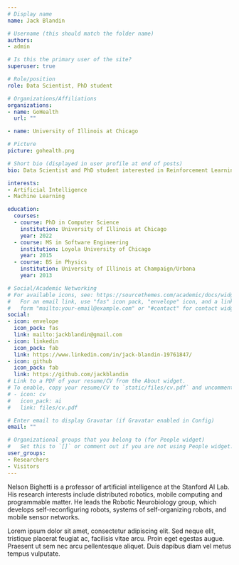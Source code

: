 ```yaml
---
# Display name
name: Jack Blandin

# Username (this should match the folder name)
authors:
- admin

# Is this the primary user of the site?
superuser: true

# Role/position
role: Data Scientist, PhD student

# Organizations/Affiliations
organizations:
- name: GoHealth
  url: ""

- name: University of Illinois at Chicago

# Picture
picture: gohealth.png

# Short bio (displayed in user profile at end of posts)
bio: Data Scientist and PhD student interested in Reinforcement Learning and Imitation Learning.

interests:
- Artificial Intelligence
- Machine Learning

education:
  courses:
  - course: PhD in Computer Science
    institution: University of Illinois at Chicago
    year: 2022
  - course: MS in Software Engineering
    institution: Loyola University of Chicago
    year: 2015
  - course: BS in Physics
    institution: University of Illinois at Champaign/Urbana
    year: 2013

# Social/Academic Networking
# For available icons, see: https://sourcethemes.com/academic/docs/widgets/#icons
#   For an email link, use "fas" icon pack, "envelope" icon, and a link in the
#   form "mailto:your-email@example.com" or "#contact" for contact widget.
social:
- icon: envelope
  icon_pack: fas
  link: mailto:jackblandin@gmail.com
- icon: linkedin
  icon_pack: fab
  link: https://www.linkedin.com/in/jack-blandin-19761847/
- icon: github
  icon_pack: fab
  link: https://github.com/jackblandin
# Link to a PDF of your resume/CV from the About widget.
# To enable, copy your resume/CV to `static/files/cv.pdf` and uncomment the lines below.
# - icon: cv
#   icon_pack: ai
#   link: files/cv.pdf

# Enter email to display Gravatar (if Gravatar enabled in Config)
email: ""

# Organizational groups that you belong to (for People widget)
#   Set this to `[]` or comment out if you are not using People widget.
user_groups:
- Researchers
- Visitors
---
```


Nelson Bighetti is a professor of artificial intelligence at the Stanford AI Lab. His research interests include distributed robotics, mobile computing and programmable matter. He leads the Robotic Neurobiology group, which develops self-reconfiguring robots, systems of self-organizing robots, and mobile sensor networks.

Lorem ipsum dolor sit amet, consectetur adipiscing elit. Sed neque elit, tristique placerat feugiat ac, facilisis vitae arcu. Proin eget egestas augue. Praesent ut sem nec arcu pellentesque aliquet. Duis dapibus diam vel metus tempus vulputate.
